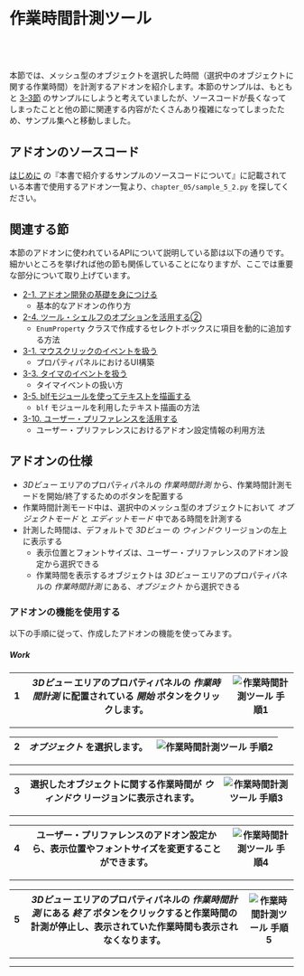 <div id="sect_title_img_5_2"></div>

<div id="sect_title_text"></div>

# 作業時間計測ツール

<div id="preface"></div>

###### 　

本節では、メッシュ型のオブジェクトを選択した時間（選択中のオブジェクトに関する作業時間）を計測するアドオンを紹介します。本節のサンプルは、もともと [3-3節](../chapter_03/03_Handle_Timer_Event.md) のサンプルにしようと考えていましたが、ソースコードが長くなってしまったことと他の節に関連する内容がたくさんあり複雑になってしまったため、サンプル集へと移動しました。


## アドオンのソースコード

[はじめに](../../README.md) の『本書で紹介するサンプルのソースコードについて』に記載されている本書で使用するアドオン一覧より、```chapter_05/sample_5_2.py``` を探してください。

## 関連する節

本節のアドオンに使われているAPIについて説明している節は以下の通りです。細かいところを挙げれば他の節も関係していることになりますが、ここでは重要な部分について取り上げています。

* [2-1. アドオン開発の基礎を身につける](../chapter_02/01_Basic_of_Add-on_Development.md)
  * 基本的なアドオンの作り方
* [2-4. ツール・シェルフのオプションを活用する②](../chapter_02/04_Use_Property_on_Tool_Shelf_2.md)
  * ```EnumProperty``` クラスで作成するセレクトボックスに項目を動的に追加する方法
* [3-1. マウスクリックのイベントを扱う](../chapter_03/01_Handle_Mouse_Click_Event.md)
  * プロパティパネルにおけるUI構築
* [3-3. タイマのイベントを扱う](../chapter_03/03_Handle_Timer_Event.md)
  * タイマイベントの扱い方
* [3-5. blfモジュールを使ってテキストを描画する](../chapter_05/05_Render_String_with_blf_Module.md)
  * ```blf``` モジュールを利用したテキスト描画の方法
* [3-10. ユーザー・プリファレンスを活用する](../chapter_03/10_Use_User_Preference.md)
  * ユーザー・プリファレンスにおけるアドオン設定情報の利用方法

## アドオンの仕様

* *3Dビュー* エリアのプロパティパネルの *作業時間計測* から、作業時間計測モードを開始/終了するためのボタンを配置する
* 作業時間計測モード中は、選択中のメッシュ型のオブジェクトにおいて *オブジェクトモード* と *エディットモード* 中である時間を計測する
* 計測した時間は、デフォルトで *3Dビュー* の *ウィンドウ* リージョンの左上に表示する
  * 表示位置とフォントサイズは、ユーザー・プリファレンスのアドオン設定から選択できる
  * 作業時間を表示するオブジェクトは *3Dビュー* エリアのプロパティパネルの *作業時間計測* にある、*オブジェクト* から選択できる


### アドオンの機能を使用する

以下の手順に従って、作成したアドオンの機能を使ってみます。


<div id="process_title"></div>

##### Work

<div id="process"></div>

|<div id="box">1</div>|*3Dビュー* エリアのプロパティパネルの *作業時間計測* に配置されている *開始* ボタンをクリックします。|![作業時間計測ツール 手順1](https://dl.dropboxusercontent.com/s/mskhmi6jomimy9r/use_add-on_1.png "作業時間計測ツール 手順1")|
|---|---|---|

<div id="process_sep"></div>

---

<div id="process"></div>

|<div id="box">2</div>|*オブジェクト* を選択します。|![作業時間計測ツール 手順2](https://dl.dropboxusercontent.com/s/vyxov95xx3724pj/use_add-on_2.png "作業時間計測ツール 手順2")|
|---|---|---|


<div id="process_sep"></div>

---

<div id="process"></div>

|<div id="box">3</div>|選択したオブジェクトに関する作業時間が *ウィンドウ* リージョンに表示されます。|![作業時間計測ツール 手順3](https://dl.dropboxusercontent.com/s/cwuhsydrgsq3kw6/use_add-on_3.png "作業時間計測ツール 手順3")|
|---|---|---|


<div id="process_sep"></div>

---

<div id="process"></div>

|<div id="box">4</div>|ユーザー・プリファレンスのアドオン設定から、表示位置やフォントサイズを変更することができます。|![作業時間計測ツール 手順4](https://dl.dropboxusercontent.com/s/vdx506zccdjwvds/use_add-on_4.png "作業時間計測ツール 手順4")|
|---|---|---|

<div id="process_sep"></div>

---

<div id="process"></div>

|<div id="box">5</div>|*3Dビュー* エリアのプロパティパネルの *作業時間計測* にある *終了* ボタンをクリックすると作業時間の計測が停止し、表示されていた作業時間も表示されなくなります。|![作業時間計測ツール 手順5](https://dl.dropboxusercontent.com/s/wx4r06m51km2khd/use_add-on_5.png "作業時間計測ツール 手順5")|
|---|---|---|

<div id="process_sep"></div>

---

<div id="process_start_end"></div>

---
